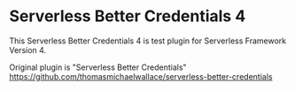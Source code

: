 # Serverless Better Credentials 4

This Serverless Better Credentials 4 is test plugin for Serverless Framework Version 4.

Original plugin is "Serverless Better Credentials"
https://github.com/thomasmichaelwallace/serverless-better-credentials

